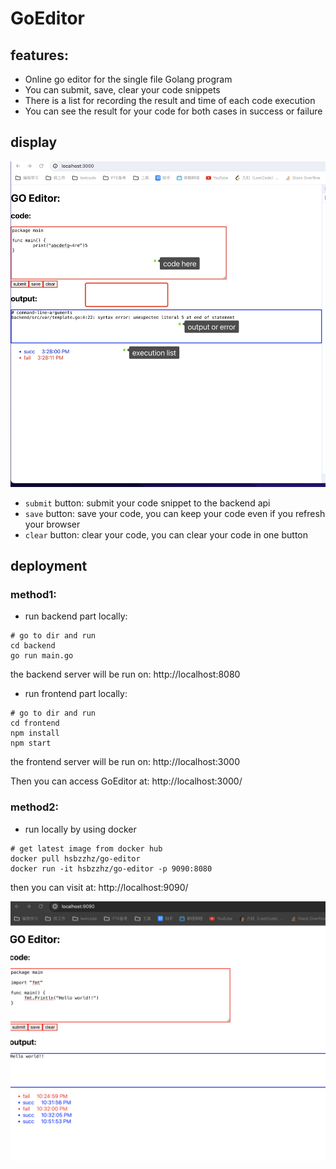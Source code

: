 # GoEditor

## features:
- Online go editor for the single file Golang program
- You can submit, save, clear your code snippets
- There is a list for recording the result and time of each code execution
- You can see the result for your code for both cases in success or failure

## display
![1701589034999.jpg](1701589034999.jpg)

- `submit` button: submit your code snippet to the backend api
- `save` button: save your code, you can keep your code even if you refresh your browser
- `clear` button: clear your code, you can clear your code in one button
##  deployment

### method1:
- run backend part locally:

```shell
# go to dir and run
cd backend
go run main.go
```
the backend server will be run on: http://localhost:8080
- run frontend part locally:
```shell
# go to dir and run
cd frontend
npm install
npm start
```

the frontend server will be run on: http://localhost:3000

Then you can access GoEditor at: http://localhost:3000/

### method2:
- run locally by using docker
```shell
# get latest image from docker hub
docker pull hsbzzhz/go-editor
docker run -it hsbzzhz/go-editor -p 9090:8080
```

then you can visit at: http://localhost:9090/

![WX20231204-225300@2x.png](WX20231204-225300%402x.png)